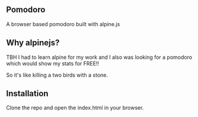 ## Pomodoro

A browser based pomodoro built with alpine.js

## Why alpinejs?

TBH I had to learn alpine for my work and I also was looking for a pomodoro which would show my stats for FREE!!

So it's like killing a two birds with a stone.

## Installation

Clone the repo and open the index.html in your browser. 